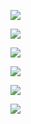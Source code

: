 <a href="https://codeclimate.com/github/codeclimate/codeclimate/maintainability"><img src="https://api.codeclimate.com/v1/badges/a99a88d28ad37a79dbf6/maintainability" /></a>

![](https://github.com/reymezis/frontend-project-lvl1/workflows/My-GithubActions-CI/badge.svg)

<a href="https://asciinema.org/a/344870" target="_blank"><img src="https://asciinema.org/a/344870.svg" /></a>

<a href="https://asciinema.org/a/1cKttL8LGIRdfPGaQpFzfdw41" target="_blank"><img src="https://asciinema.org/a/1cKttL8LGIRdfPGaQpFzfdw41.svg" /></a>

<a href="https://asciinema.org/a/fsYucyA7CH1h6cbPEsEWNbMP8" target="_blank"><img src="https://asciinema.org/a/fsYucyA7CH1h6cbPEsEWNbMP8.svg" /></a>

<a href="https://asciinema.org/a/MYZiwGxlCeSAsq5IBT3PvVCMj" target="_blank"><img src="https://asciinema.org/a/MYZiwGxlCeSAsq5IBT3PvVCMj.svg" /></a>
